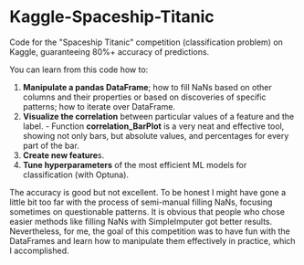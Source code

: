 # Kaggle-Spaceship-Titanic

Code for the "Spaceship Titanic" competition (classification problem) on Kaggle, guaranteeing 80%+ accuracy of predictions.

You can learn from this code how to:
1. **Manipulate a pandas DataFrame**; how to fill NaNs based on other columns and their properties or based on discoveries of specific patterns; how to iterate over DataFrame.
2. **Visualize the correlation** between particular values of a feature and the label. - Function **correlation_BarPlot** is a very neat and effective tool, showing not only bars, but absolute values, and percentages for every part of the bar.
3. **Create new feature**s.
4. **Tune hyperparameters** of the most efficient ML models for classification (with Optuna).

The accuracy is good but not excellent. To be honest I might have gone a little bit too far with the process of semi-manual filling NaNs, focusing sometimes on questionable patterns. It is obvious that people who chose easier methods like filling NaNs with SimpleImputer got better results. Nevertheless, for me, the goal of this competition was to have fun with the DataFrames and learn how to manipulate them effectively in practice, which I accomplished.
